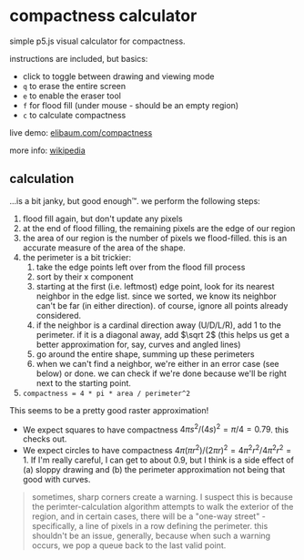 # compactness calculator

simple p5.js visual calculator for compactness.

instructions are included, but basics:
- click to toggle between drawing and viewing mode
- `q` to erase the entire screen
- `e` to enable the eraser tool
- `f` for flood fill (under mouse - should be an empty region)
- `c` to calculate compactness

live demo: [elibaum.com/compactness](elibaum.com/compactness)

more info: [wikipedia](https://en.wikipedia.org/wiki/Compactness_measure_of_a_shape)

## calculation

...is a bit janky, but good enough™. we perform the following steps:

1. flood fill again, but don't update any pixels
2. at the end of flood filling, the remaining pixels are the edge of our region
3. the area of our region is the number of pixels we flood-filled. this is an accurate measure of the area of the shape.
4. the perimeter is a bit trickier:
    1. take the edge points left over from the flood fill process
    2. sort by their x component
    3. starting at the first (i.e. leftmost) edge point, look for its nearest neighbor in the edge list. since we sorted, we know its neighbor can't be far (in either direction). of course, ignore all points already considered.
    4. if the neighbor is a cardinal direction away (U/D/L/R), add 1 to the perimeter. if it is a diagonal away, add $\sqrt 2$ (this helps us get a better approximation for, say, curves and angled lines)
    5. go around the entire shape, summing up these perimeters
    6. when we can't find a neighbor, we're either in an error case (see below) or done. we can check if we're done because we'll be right next to the starting point.
7. `compactness = 4 * pi * area / perimeter^2`

This seems to be a pretty good raster approximation!

- We expect squares to have compactness $4 \pi s^2 / (4s)^2 = \pi / 4 = 0.79$. this checks out.
- We expect circles to have compactness $4 \pi (\pi r^2) / (2 \pi r)^2 = 4 \pi^2 r^2 / 4 \pi^2 r^2 = 1$. If I'm really careful, I can get to about 0.9, but I think is a side effect of (a) sloppy drawing and (b) the perimeter approximation not being that good with curves. 

> sometimes, sharp corners create a warning. I suspect this is because the perimter-calculation algorithm attempts to walk the exterior of the region, and in certain cases, there will be a "one-way street" - specifically, a line of pixels in a row defining the perimeter. this shouldn't be an issue, generally, because when such a warning occurs, we pop a queue back to the last valid point.
